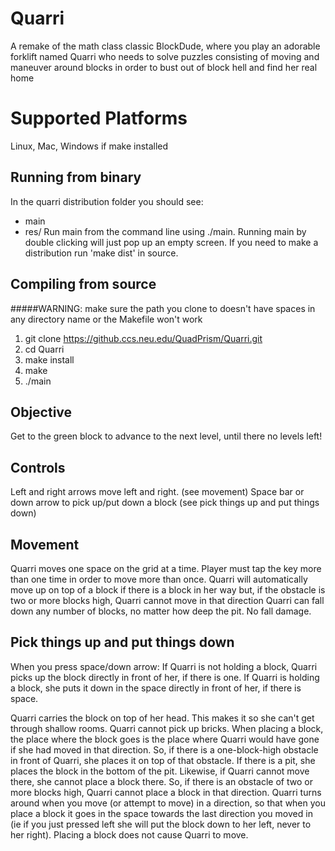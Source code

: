 # Quarri
A remake of the math class classic BlockDude, where you play an adorable forklift named Quarri who needs to solve puzzles consisting of moving and maneuver around blocks in order to bust out of block hell and find her real home

# Supported Platforms
Linux, Mac, Windows if make installed

## Running from binary
In the quarri distribution folder you should see:
* main
* res/
Run main from the command line using ./main. Running main by double clicking will just pop up an empty screen.
If you need to make a distribution run 'make dist' in source.

## Compiling from source
#####WARNING: make sure the path you clone to doesn't have spaces in any directory name or the Makefile won't work

1. git clone https://github.ccs.neu.edu/QuadPrism/Quarri.git
2. cd Quarri
3. make install
4. make
5. ./main

## Objective
Get to the green block to advance to the next level, until there no levels left!

## Controls
Left and right arrows move left and right. (see movement)
Space bar or down arrow to pick up/put down a block (see pick things up and put things down)

## Movement
Quarri moves one space on the grid at a time.
Player must tap the key more than one time in order to move more than once.
Quarri will automatically move up on top of a block if there is a block in her way
but, if the obstacle is two or more blocks high, Quarri cannot move in that direction
Quarri can fall down any number of blocks, no matter how deep the pit. 
No fall damage.

## Pick things up and put things down
When you press space/down arrow:
If Quarri is not holding a block, Quarri picks up the block directly in front of her, if there is one.
If Quarri is holding a block, she puts it down in the space directly in front of her, if there is space.

Quarri carries the block on top of her head. This makes it so she can't get through shallow rooms.
Quarri cannot pick up bricks.
When placing a block, the place where the block goes is the place where Quarri would have gone if she had moved in that direction. 
So, if there is a one-block-high obstacle in front of Quarri, she places it on top of that obstacle.
If there is a pit, she places the block in the bottom of the pit.
Likewise, if Quarri cannot move there, she cannot place a block there.
So, if there is an obstacle of two or more blocks high, Quarri cannot place a block in that direction.
Quarri turns around when you move (or attempt to move) in a direction, so that when you place a block it goes in the space towards the last direction you moved in (ie if you just pressed left she will put the block down to her left, never to her right).
Placing a block does not cause Quarri to move.
